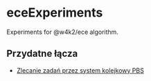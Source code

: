 # eceExperiments
Experiments for @w4k2/ece algorithm.

## Przydatne łącza

- [Zlecanie zadań przez system kolejkowy PBS](https://docs.cyfronet.pl/pages/viewpage.action?pageId=4260614)
